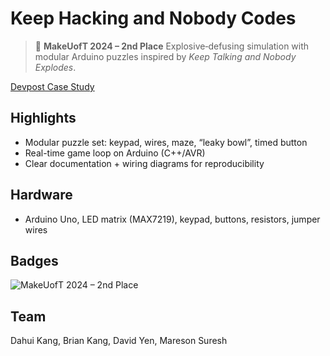 # Keep Hacking and Nobody Codes
> 🥈 **MakeUofT 2024 – 2nd Place**
Explosive‑defusing simulation with modular Arduino puzzles inspired by *Keep Talking and Nobody Explodes*.


[Devpost Case Study](https://devpost.com/software/speak-continuously-to-prevent-detonation)


## Highlights
- Modular puzzle set: keypad, wires, maze, “leaky bowl”, timed button
- Real-time game loop on Arduino (C++/AVR)
- Clear documentation + wiring diagrams for reproducibility


## Hardware
- Arduino Uno, LED matrix (MAX7219), keypad, buttons, resistors, jumper wires



## Badges
![MakeUofT 2024 – 2nd Place](https://img.shields.io/badge/MakeUofT-2nd%20Place-7B61FF)


## Team
Dahui Kang, Brian Kang, David Yen, Mareson Suresh
